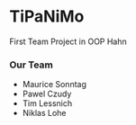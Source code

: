 # TiPaNiMo
First Team Project in OOP Hahn

### Our Team
* Maurice Sonntag
* Pawel Czudy
* Tim Lessnich
* Niklas Lohe
